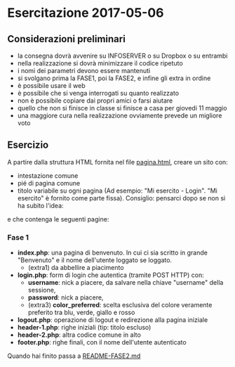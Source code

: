 # Esercitazione 2017-05-06

## Considerazioni preliminari

  * la consegna dovrà avvenire su INFOSERVER o su Dropbox o su entrambi
  * nella realizzazione si dovrà minimizzare il codice ripetuto
  * i nomi dei parametri devono essere mantenuti
  * si svolgano prima la FASE1, poi la FASE2, e infine gli extra in ordine
  * è possibile usare il web
  * è possibile che si venga interrogati su quanto realizzato
  * non è possibile copiare dai propri amici o farsi aiutare
  * quello che non si finisce in classe si finisce a casa per giovedi 11 maggio
  * una maggiore cura nella realizzazione ovviamente prevede un migliore voto

## Esercizio  

A partire dalla struttura HTML fornita nel file [pagina.html](pagina.html), creare un sito con:
  * intestazione comune
  * pié di pagina comune
  * titolo variabile su ogni pagina (Ad esempio: "Mi esercito - Login". "Mi esercito" è fornito come parte fissa). Consiglio: pensarci dopo se non si ha subito l'idea:

e che contenga le seguenti pagine:

### Fase 1

  * **index.php**: una pagina di benvenuto. In cui ci sia scritto in grande "Benvenuto" e il nome dell'utente loggato se loggato.
    * (extra1) da abbellire a piacimento
  * **login.php**: form di login che autentica (tramite POST HTTP) con:
    * **username**: nick a piacere, da salvare nella chiave "username" della sessione,
    * **password**: nick a piacere,
    * (extra3) **color_preferred**: scelta esclusiva del colore veramente preferito tra blu, verde, giallo e rosso
  * **logout.php**: operazione di logout e redirezione alla pagina iniziale
  * **header-1.php**: righe iniziali (tip: titolo escluso)
  * **header-2.php**: altra codice comune in alto
  * **footer.php**: righe finali, con il nome dell'utente autenticato

Quando hai finito passa a [README-FASE2.md](README-FASE2.md)
